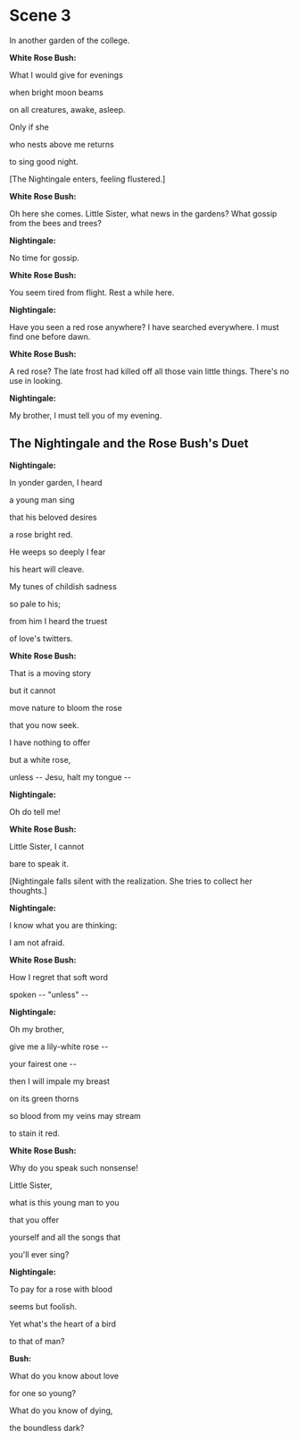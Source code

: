 # Scene 3

In another garden of the college.

**White Rose Bush:**

What I would give for evenings 

when bright moon beams 

on all creatures, awake, asleep.

Only if she

who nests above me returns

to sing good night. 

[The Nightingale enters, feeling flustered.]

**White Rose Bush:**

Oh here she comes. Little Sister, what news in the gardens? What gossip from the bees and trees?

**Nightingale:**

No time for gossip. 

**White Rose Bush:**

You seem tired from flight. Rest a while here.

**Nightingale:**

Have you seen a red rose anywhere? I have searched everywhere. I must find one before dawn.

**White Rose Bush:**

A red rose? The late frost had killed off all those vain little things. There's no use in looking. 

**Nightingale:**

My brother, I must tell you of my evening.

## The Nightingale and the Rose Bush's Duet

**Nightingale:**

In yonder garden, I heard

a young man sing

that his beloved desires

a rose bright red.

He weeps so deeply I fear

his heart will cleave.

My tunes of childish sadness

so pale to his;

from him I heard the truest 

of love's twitters.

**White Rose Bush:**

That is a moving story

but it cannot 

move nature to bloom the rose

that you now seek.

I have nothing to offer

but a white rose,

unless -- Jesu, halt my tongue --

**Nightingale:**

Oh do tell me!

**White Rose Bush:**

Little Sister, I cannot

bare to speak it.

[Nightingale falls silent with the realization. She tries to collect her thoughts.]

**Nightingale:**

I know what you are thinking:

I am not afraid.

**White Rose Bush:**

How I regret that soft word

spoken -- "unless" --

**Nightingale:**

Oh my brother,

give me a lily-white rose --

your fairest one --

then I will impale my breast

on its green thorns

so blood from my veins may stream

to stain it red. 

**White Rose Bush:**

Why do you speak such nonsense!

Little Sister,

what is this young man to you 

that you offer

yourself and all the songs that

you'll ever sing?

**Nightingale:**

To pay for a rose with blood

seems but foolish.

Yet what's the heart of a bird

to that of man?

**Bush:**

What do you know about love

for one so young?

What do you know of dying,

the boundless dark?

